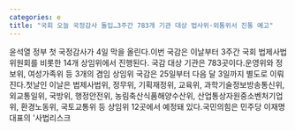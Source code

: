 ```yaml
---
categories: e
title: "국회 오늘 국정감사 돌입…3주간 783개 기관 대상 법사위·외통위서 진통 예고"
---
```

윤석열 정부 첫 국정감사가 4일 막을 올린다.이번 국감은 이날부터 3주간 국회 법제사법위원회를 비롯한 14개 상임위에서 진행된다. 국감 대상 기관은 783곳이다.운영위와 정보위, 여성가족위 등 3개의 겸임 상임위 국감은 25일부터 다음 달 3일까지 별도로 이뤄진다.첫날인 이날은 법제사법위, 정무위, 기획재정위, 교육위, 과학기술정보방송통신위, 외교통일위, 국방위, 행정안전위, 농림축산식품해양수산위, 산업통상자원중소벤처기업위, 환경노동위, 국토교통위 등 상임위 12곳에서 예정돼 있다.국민의힘은 민주당 이재명 대표의 &#39;사법리스크